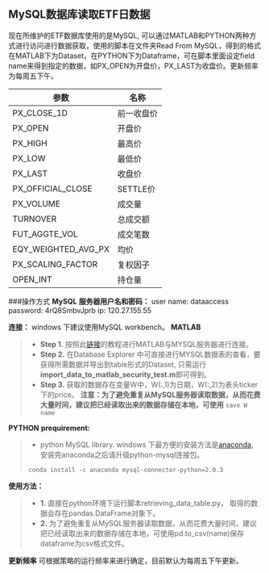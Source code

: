 **MySQL数据库读取ETF日数据**
---
现在所维护的ETF数据库使用的是MySQL, 可以通过MATLAB和PYTHON两种方式进行访问进行数据获取，使用的脚本在文件夹Read From MySQL，得到的格式在MATLAB下为Dataset，在PYTHON下为Dataframe，可在脚本里面设定field name来得到指定的数据，如PX_OPEN为开盘价，PX_LAST为收盘价。更新频率为每周五下午。

参数 | 名称
--  |  -- 
PX_CLOSE_1D  | 前一收盘价
  PX_OPEN | 开盘价
  PX_HIGH | 最高价
  PX_LOW | 最低价
  PX_LAST | 收盘价
  PX_OFFICIAL_CLOSE | SETTLE价
  PX_VOLUME | 成交量
  TURNOVER | 总成交额
  FUT_AGGTE_VOL | 成交笔数
  EQY_WEIGHTED_AVG_PX | 均价
  PX_SCALING_FACTOR | 复权因子
  OPEN_INT | 持仓量

###操作方式
**MySQL**
**服务器用户名和密码：**
user name: dataaccess
password: 4rQ8SmbvJprb
ip: 120.27.155.55

**连接：**
windows 下建议使用MySQL workbench。
**MATLAB**
> - **Step 1.** 按照此[链接][1]的教程进行MATLAB与MYSQL服务器进行连接。
> - **Step 2.** 在Database Explorer 中可直接进行MYSQL数据表的查看，要获得所需数据并导出到table形式的Dataset, 只需运行**import_data_to_matlab_security_test.m**即可得到。
 > - **Step 3.** 获取的数据存在变量W中，W(:,1)为日期，W(:,2)为表头ticker下的price。
 > **注意：为了避免重复从MySQL服务器读取数据，从而花费大量时间，建议把已经读取出来的数据存储在本地，可使用**
 > ```save W name```

 
**PYTHON**
__prequirement:__
> - python MySQL library. windows 下最方便的安装方法是[anaconda][2], 安装完anaconda之后请升级python-mysql连接包。
> ```
> conda install -c anaconda mysql-connector-python=2.0.3
> ```
> 

 
__使用方法：__
> - **1.** 直接在python环境下运行脚本retrieving_data_table.py， 取得的数据会存在pandas.DataFrame对象下。
> - **2.** 为了避免重复从MySQL服务器读取数据，从而花费大量时间，建议把已经读取出来的数据存储在本地，可使用pd.to_csv(name)保存dataframe为csv格式文件。


**更新频率**
可根据策略的运行频率来进行确定，目前默认为每周五下午更新。


[1]: http://www.mathworks.com/help/database/ug/mysql-jdbc-windows.html
[2]: http://repo.continuum.io/archive/Anaconda2-4.1.1-Windows-x86_64.exe
